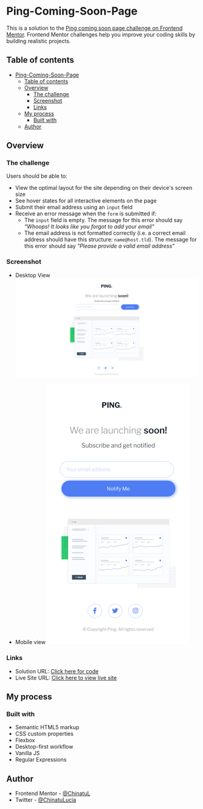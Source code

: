 # Ping-Coming-Soon-Page

This is a solution to the [Ping coming soon page challenge on Frontend Mentor](https://www.frontendmentor.io/challenges/ping-single-column-coming-soon-page-5cadd051fec04111f7b848da). Frontend Mentor challenges help you improve your coding skills by building realistic projects.

## Table of contents

-   [Ping-Coming-Soon-Page](#ping-coming-soon-page)
    -   [Table of contents](#table-of-contents)
    -   [Overview](#overview)
        -   [The challenge](#the-challenge)
        -   [Screenshot](#screenshot)
        -   [Links](#links)
    -   [My process](#my-process)
        -   [Built with](#built-with)
    -   [Author](#author)

## Overview

### The challenge

Users should be able to:

-   View the optimal layout for the site depending on their device's screen size
-   See hover states for all interactive elements on the page
-   Submit their email address using an `input` field
-   Receive an error message when the `form` is submitted if:
    -   The `input` field is empty. The message for this error should say _"Whoops! It looks like you forgot to add your email"_
    -   The email address is not formatted correctly (i.e. a correct email address should have this structure: `name@host.tld`). The message for this error should say _"Please provide a valid email address"_

### Screenshot

-   Desktop View
    ![](./screenshots/desktop-view.png)

-   Mobile view
    ![](./screenshots/mobile-view.png)

### Links

-   Solution URL: [Click here for code](https://github.com/ChinatuL/Ping-Coming-Soon-Page)
-   Live Site URL: [Click here to view live site](https://chinatul.github.io/Ping-Coming-Soon-Page/)

## My process

### Built with

-   Semantic HTML5 markup
-   CSS custom properties
-   Flexbox
-   Desktop-first workflow
-   Vanilla JS
-   Regular Expressions

## Author

-   Frontend Mentor - [@ChinatuL](https://www.frontendmentor.io/profile/ChinatuL)
-   Twitter - [@ChinatuLucia](https://www.twitter.com/ChinatuLucia)
